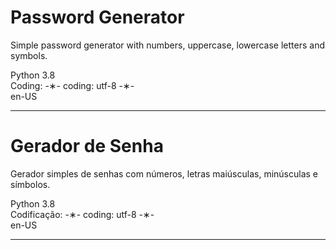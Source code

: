# Password Generator

Simple password generator with numbers, uppercase, lowercase letters and symbols.

Python 3.8 </br>
Coding: -&lowast;- coding: utf-8 -&lowast;- </br>
en-US </br>

-------------------------

# Gerador de Senha

Gerador simples de senhas com números, letras maiúsculas, minúsculas e símbolos.

Python 3.8 </br>
Codificação: -&lowast;- coding: utf-8 -&lowast;- </br>
en-US </br>

-------------------------
